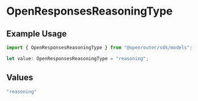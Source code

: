 # OpenResponsesReasoningType

## Example Usage

```typescript
import { OpenResponsesReasoningType } from "@openrouter/sdk/models";

let value: OpenResponsesReasoningType = "reasoning";
```

## Values

```typescript
"reasoning"
```
